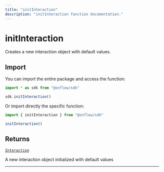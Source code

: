 ```yaml
---
title: "initInteraction"
description: "initInteraction function documentation."
---
```


<!-- THIS DOCUMENT IS AUTO-GENERATED FROM [onflow/sdk/src/interaction/interaction.ts](https://github.com/onflow/fcl-js/tree/master/packages/sdk/src/interaction/interaction.ts). DO NOT EDIT MANUALLY -->

# initInteraction

Creates a new interaction object with default values.

## Import

You can import the entire package and access the function:

```typescript
import * as sdk from "@onflow/sdk"

sdk.initInteraction()
```

Or import directly the specific function:

```typescript
import { initInteraction } from "@onflow/sdk"

initInteraction()
```



## Returns

[`Interaction`](../types#interaction)


A new interaction object initialized with default values

---